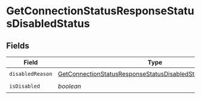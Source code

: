 # GetConnectionStatusResponseStatusDisabledStatus


## Fields

| Field                                                                                                                                                 | Type                                                                                                                                                  | Required                                                                                                                                              | Description                                                                                                                                           |
| ----------------------------------------------------------------------------------------------------------------------------------------------------- | ----------------------------------------------------------------------------------------------------------------------------------------------------- | ----------------------------------------------------------------------------------------------------------------------------------------------------- | ----------------------------------------------------------------------------------------------------------------------------------------------------- |
| `disabledReason`                                                                                                                                      | [GetConnectionStatusResponseStatusDisabledStatusDisabledReason](../../models/shared/getconnectionstatusresponsestatusdisabledstatusdisabledreason.md) | :heavy_check_mark:                                                                                                                                    | N/A                                                                                                                                                   |
| `isDisabled`                                                                                                                                          | *boolean*                                                                                                                                             | :heavy_check_mark:                                                                                                                                    | N/A                                                                                                                                                   |